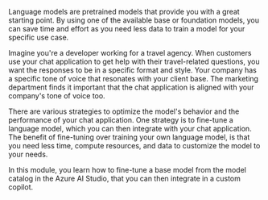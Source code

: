 Language models are pretrained models that provide you with a great starting point. By using one of the available base or foundation models, you can save time and effort as you need less data to train a model for your specific use case.

Imagine you're a developer working for a travel agency. When customers use your chat application to get help with their travel-related questions, you want the responses to be in a specific format and style. Your company has a specific tone of voice that resonates with your client base. The marketing department finds it important that the chat application is aligned with your company's tone of voice too.

There are various strategies to optimize the model's behavior and the performance of your chat application. One strategy is to fine-tune a language model, which you can then integrate with your chat application. The benefit of fine-tuning over training your own language model, is that you need less time, compute resources, and data to customize the model to your needs.

In this module, you learn how to fine-tune a base model from the model catalog in the Azure AI Studio, that you can then integrate in a custom copilot.
